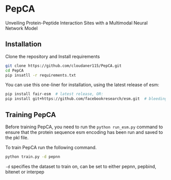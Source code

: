 # PepCA
 Unveiling Protein-Peptide Interaction Sites with a Multimodal Neural Network Model

## Installation
Clone the repository and Install requirements
```bash
git clone https://github.com/cloudaner115/PepCA.git
cd PepCA
pip insatll -r requirements.txt
```

You can use this one-liner for installation, using the latest release of esm:
```bash
pip install fair-esm  # latest release, OR:
pip install git+https://github.com/facebookresearch/esm.git  # bleeding edge, current repo main branch
```

## Training PepCA

Before training PepCA, you need to run the `python run_esm.py` command to ensure that the protein sequence esm encoding has been run and saved to the pkl file.

To train PepCA run the following command.

```bash
python train.py -d pepnn 
```

`-d` specifies the dataset to train on, can be set to either pepnn, pepbind, bitenet or interpep
